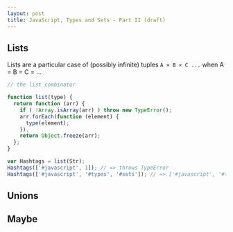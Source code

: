 ```yaml
---
layout: post
title: JavaScript, Types and Sets - Part II (draft)
---
```


## Lists

Lists are a particular case of (possibly infinite) tuples `A × B × C ...` when A = B = C = ...

```js
// the list combinator

function list(type) {
  return function (arr) {
    if ( !Array.isArray(arr) ) throw new TypeError();
    arr.forEach(function (element) {
      type(element);
    }),
    return Object.freeze(arr);
  };
}

var Hashtags = list(Str);
Hashtags(['#javascript', 1]); // => throws TypeError
Hashtags(['#javascript', '#types', '#sets']); // => ['#javascript', '#types', '#sets'] (immutable)
```

## Unions

## Maybe

